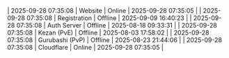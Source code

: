 | 2025-09-28 07:35:08 | Website | Online | 2025-09-28 07:35:05 |
| 2025-09-28 07:35:08 | Registration | Offline | 2025-09-09 16:40:23 |
| 2025-09-28 07:35:08 | Auth Server | Offline | 2025-08-18 09:33:31 |
| 2025-09-28 07:35:08 | Kezan (PvE) | Offline | 2025-08-03 17:58:02 |
| 2025-09-28 07:35:08 | Gurubashi (PvP) | Offline | 2025-08-23 21:44:06 |
| 2025-09-28 07:35:08 | Cloudflare | Online | 2025-09-28 07:35:05 |

